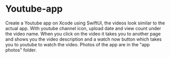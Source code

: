 # Youtube-app
Create a Youtube app on Xcode using SwiftUI, the videos look similar  to the actual app. With youtube channel icon, upload date and view count under the video name. When you click on the video it takes you to another page and shows you the video description and a watch now button which takes you to youtube to watch the video. Photos of the app are in the "app photos" folder.
